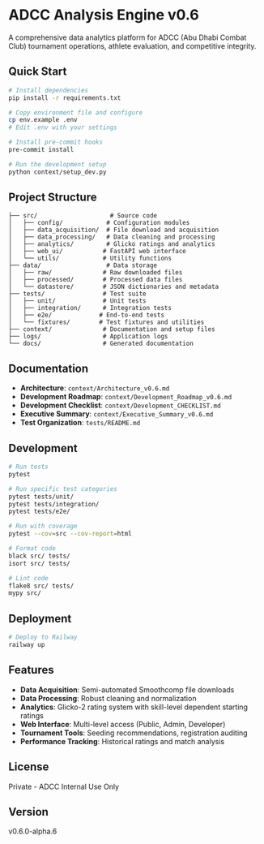 # ADCC Analysis Engine v0.6

A comprehensive data analytics platform for ADCC (Abu Dhabi Combat Club) tournament operations, athlete evaluation, and competitive integrity.

## Quick Start

```bash
# Install dependencies
pip install -r requirements.txt

# Copy environment file and configure
cp env.example .env
# Edit .env with your settings

# Install pre-commit hooks
pre-commit install

# Run the development setup
python context/setup_dev.py
```

## Project Structure

```
├── src/                    # Source code
│   ├── config/            # Configuration modules
│   ├── data_acquisition/  # File download and acquisition
│   ├── data_processing/   # Data cleaning and processing
│   ├── analytics/         # Glicko ratings and analytics
│   ├── web_ui/           # FastAPI web interface
│   └── utils/            # Utility functions
├── data/                  # Data storage
│   ├── raw/              # Raw downloaded files
│   ├── processed/        # Processed data files
│   └── datastore/        # JSON dictionaries and metadata
├── tests/                # Test suite
│   ├── unit/             # Unit tests
│   ├── integration/      # Integration tests
│   ├── e2e/             # End-to-end tests
│   └── fixtures/        # Test fixtures and utilities
├── context/              # Documentation and setup files
├── logs/                 # Application logs
└── docs/                 # Generated documentation
```

## Documentation

- **Architecture**: `context/Architecture_v0.6.md`
- **Development Roadmap**: `context/Development_Roadmap_v0.6.md`
- **Development Checklist**: `context/Development_CHECKLIST.md`
- **Executive Summary**: `context/Executive_Summary_v0.6.md`
- **Test Organization**: `tests/README.md`

## Development

```bash
# Run tests
pytest

# Run specific test categories
pytest tests/unit/
pytest tests/integration/
pytest tests/e2e/

# Run with coverage
pytest --cov=src --cov-report=html

# Format code
black src/ tests/
isort src/ tests/

# Lint code
flake8 src/ tests/
mypy src/
```

## Deployment

```bash
# Deploy to Railway
railway up
```

## Features

- **Data Acquisition**: Semi-automated Smoothcomp file downloads
- **Data Processing**: Robust cleaning and normalization
- **Analytics**: Glicko-2 rating system with skill-level dependent starting ratings
- **Web Interface**: Multi-level access (Public, Admin, Developer)
- **Tournament Tools**: Seeding recommendations, registration auditing
- **Performance Tracking**: Historical ratings and match analysis

## License

Private - ADCC Internal Use Only

## Version

v0.6.0-alpha.6 
